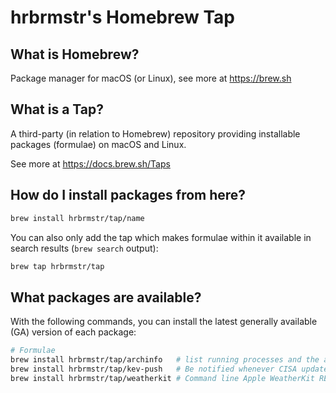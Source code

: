 # hrbrmstr's Homebrew Tap

## What is Homebrew?

Package manager for macOS (or Linux), see more at https://brew.sh

## What is a Tap?

A third-party (in relation to Homebrew) repository providing installable
packages (formulae) on macOS and Linux.

See more at https://docs.brew.sh/Taps

## How do I install packages from here?

```sh
brew install hrbrmstr/tap/name
```

You can also only add the tap which makes formulae within it
available in search results (`brew search` output):

```sh
brew tap hrbrmstr/tap
```

## What packages are available?

With the following commands, you can install the latest generally available (GA) version of each package:
```sh
# Formulae
brew install hrbrmstr/tap/archinfo   # list running processes and the architecture they are running under
brew install hrbrmstr/tap/kev-push   # Be notified whenever CISA updates their Known Exploited Vulnerabilities (KEV) Catalog.
brew install hrbrmstr/tap/weatherkit # Command line Apple WeatherKit REST API weather conditions and hourly/daily foreacast utility
```
